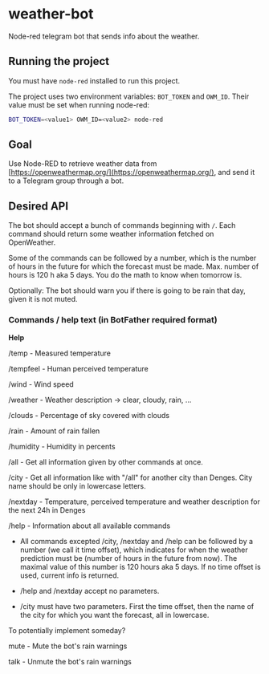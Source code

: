 # weather-bot

Node-red telegram bot that sends info about the weather.

## Running the project

You must have `node-red` installed to run this project.

The project uses two environment variables: `BOT_TOKEN` and `OWM_ID`. Their value must be set when running node-red:
```bash
BOT_TOKEN=<value1> OWM_ID=<value2> node-red
```

## Goal

Use Node-RED to retrieve weather data from [https://openweathermap.org/](https://openweathermap.org/), and send it to a Telegram group through a bot.

## Desired API

The bot should accept a bunch of commands beginning with `/`. Each command should return some weather information fetched on OpenWeather.

Some of the commands can be followed by a number, which is the number of hours in the future for which the forecast must be made. Max. number of hours is 120 h aka 5 days. You do the math to know when tomorrow is.

Optionally: The bot should warn you if there is going to be rain that day, given it is not muted.

### Commands / help text (in BotFather required format)

**Help**

/temp - Measured temperature

/tempfeel - Human perceived temperature

/wind - Wind speed

/weather - Weather description -> clear, cloudy, rain, ...

/clouds - Percentage of sky covered with clouds

/rain - Amount of rain fallen

/humidity - Humidity in percents

/all - Get all information given by other commands at once.

/city - Get all information like with "/all" for another city than Denges. City name should be only in lowercase letters.

/nextday - Temperature, perceived temperature and weather description for the next 24h in Denges

/help - Information about all available commands

- All commands excepted /city, /nextday and /help can be followed by a number (we call it time offset), which indicates for when the weather prediction must be (number of hours in the future from now). The maximal value of this number is 120 hours aka 5 days. If no time offset is used, current info is returned.

- /help and /nextday accept no parameters.

- /city must have two parameters. First the time offset, then the name of the city for which you want the forecast, all in lowercase.

To potentially implement someday?

mute - Mute the bot's rain warnings

talk - Unmute the bot's rain warnings

